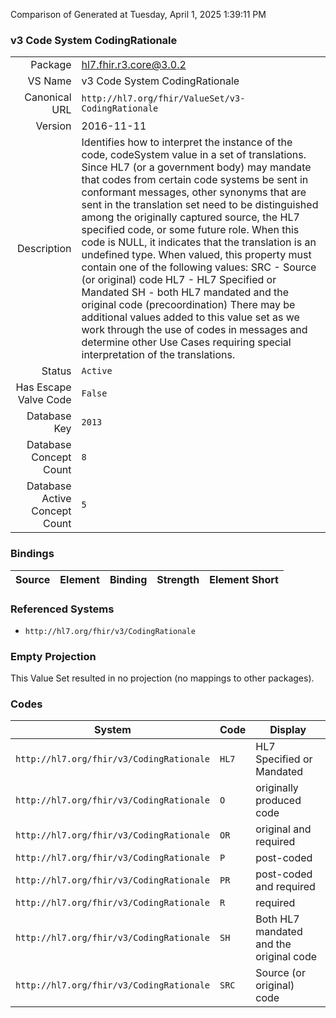 Comparison of 
Generated at Tuesday, April 1, 2025 1:39:11 PM

### v3 Code System CodingRationale

|      |     |
| ---: | --- |
| Package | hl7.fhir.r3.core@3.0.2 |
| VS Name | v3 Code System CodingRationale |
| Canonical URL | `http://hl7.org/fhir/ValueSet/v3-CodingRationale` |
| Version | 2016-11-11 |
| Description | Identifies how to interpret the instance of the code, codeSystem value in a set of translations.  Since HL7 (or a government body) may mandate that codes from certain code systems be sent in conformant messages, other synonyms that are sent in the translation set need to be distinguished among the originally captured source, the HL7 specified code, or some future role.  When this code is NULL, it indicates that the translation is an undefined type.  When valued, this property must contain one of the following values: SRC - Source (or original) code HL7 - HL7 Specified or Mandated SH - both HL7 mandated and the original code (precoordination) There may be additional values added to this value set as we work through the use of codes in messages and determine other Use Cases requiring special interpretation of the translations. |
| Status | `Active` |
| Has Escape Valve Code | `False` |
| Database Key | `2013` |
| Database Concept Count | `8` |
| Database Active Concept Count | `5` |
### Bindings

| Source | Element | Binding | Strength | Element Short |
| ------ | ------- | ------- | -------- | ------------- |

### Referenced Systems

* `http://hl7.org/fhir/v3/CodingRationale`
### Empty Projection

This Value Set resulted in no projection (no mappings to other packages).

### Codes

| System | Code | Display |
| ------ | ---- | ------- |
| `http://hl7.org/fhir/v3/CodingRationale` | `HL7` | HL7 Specified or Mandated |
| `http://hl7.org/fhir/v3/CodingRationale` | `O` | originally produced code |
| `http://hl7.org/fhir/v3/CodingRationale` | `OR` | original and required |
| `http://hl7.org/fhir/v3/CodingRationale` | `P` | post-coded |
| `http://hl7.org/fhir/v3/CodingRationale` | `PR` | post-coded and required |
| `http://hl7.org/fhir/v3/CodingRationale` | `R` | required |
| `http://hl7.org/fhir/v3/CodingRationale` | `SH` | Both HL7 mandated and the original code |
| `http://hl7.org/fhir/v3/CodingRationale` | `SRC` | Source (or original) code |
